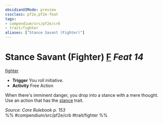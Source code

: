 ```yaml
---
obsidianUIMode: preview
cssclass: pf2e,pf2e-feat
tags:
- compendium/src/pf2e/crb
- trait/fighter
aliases: ["Stance Savant (Fighter)"]
---
```

# Stance Savant (Fighter)  [F](../../rules/core-rulebook/chapter-9-playing-the-game.md#Actions "Free Action") *Feat 14*  
[fighter](../../rules/traits/fighter.md)  

- **Trigger** You roll initiative.
- **Activity** Free Action

When there's imminent danger, you drop into a stance with a mere thought. Use an action that has the [stance](../../rules/traits/stance.md) trait.

*Source: Core Rulebook p. 153*  
%% #compendium/src/pf2e/crb #trait/fighter %%